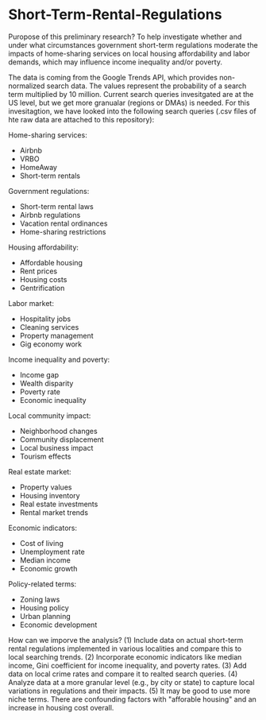 # Short-Term-Rental-Regulations

Puropose of this preliminary research? To help investigate whether and under what circumstances government short-term regulations moderate the impacts of home-sharing services on local housing affordability and labor demands, which may influence income inequality and/or poverty.

The data is coming from the Google Trends API, which provides non-normalized search data. The values represent the probability of a search term multiplied by 10 million. Current search queries invesitgated are at the US level, but we get more granualar (regions or DMAs) is needed. For this invesitagtion, we have looked into the following search queries (.csv files of hte raw data are attached to this repository):

Home-sharing services:
  - Airbnb
  - VRBO
  - HomeAway
  - Short-term rentals

Government regulations:
  - Short-term rental laws
  - Airbnb regulations
  - Vacation rental ordinances
  - Home-sharing restrictions

Housing affordability:
  - Affordable housing
  - Rent prices
  - Housing costs
  - Gentrification

Labor market:
  - Hospitality jobs
  - Cleaning services
  - Property management
  - Gig economy work

Income inequality and poverty:
  - Income gap
  - Wealth disparity
  - Poverty rate
  - Economic inequality

Local community impact:
  - Neighborhood changes
  - Community displacement
  - Local business impact
  - Tourism effects

Real estate market:
  - Property values
  - Housing inventory
  - Real estate investments
  - Rental market trends

Economic indicators:
  - Cost of living
  - Unemployment rate
  - Median income
  - Economic growth

Policy-related terms:
  - Zoning laws
  - Housing policy
  - Urban planning
  - Economic development

How can we imporve the analysis? 
(1) Include data on actual short-term rental regulations implemented in various localities and compare this to local searching trends. 
(2) Incorporate economic indicators like median income, Gini coefficient for income inequality, and poverty rates.
(3) Add data on local crime rates and compare it to realted search queries. 
(4) Analyze data at a more granular level (e.g., by city or state) to capture local variations in regulations and their impacts.
(5) It may be good to use more niche terms. There are confounding factors with "afforable housing" and an increase in housing cost overall. 
